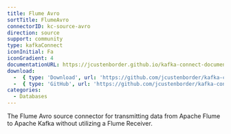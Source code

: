 ```yaml
---
title: Flume Avro
sortTitle: FlumeAvro
connectorID: kc-source-avro
direction: source
support: community
type: kafkaConnect
iconInitial: Fa
iconGradient: 4
documentationURL: https://jcustenborder.github.io/kafka-connect-documentation/projects/kafka-connect-flume-avro/
download:
  -  { type: 'Download', url: 'https://github.com/jcustenborder/kafka-connect-flume-avro/releases' }
  -  { type: 'GitHub', url: 'https://github.com/jcustenborder/kafka-connect-flume-avro' }
categories:
  - Databases
---
```

The Flume Avro source connector for transmitting data from Apache Flume to Apache Kafka without utilizing a Flume Receiver.
